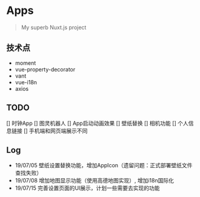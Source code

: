 # Apps

> My superb Nuxt.js project

## 技术点
* moment
* vue-property-decorator
* vant
* vue-i18n
* axios

## TODO
[] 时钟App
[] 图灵机器人
[] App启动动画效果
[] 壁纸替换
[] 相机功能
[] 个人信息链接
[] 手机端和网页端展示不同

## Log
* 19/07/05
壁纸设置替换功能，增加AppIcon（遗留问题：正式部署壁纸文件查找失败）
* 19/07/08
增加地图显示功能（使用高德地图实现）, 增加i18n国际化
* 19/07/15
完善设置页面的UI展示，计划一些需要去实现的功能
